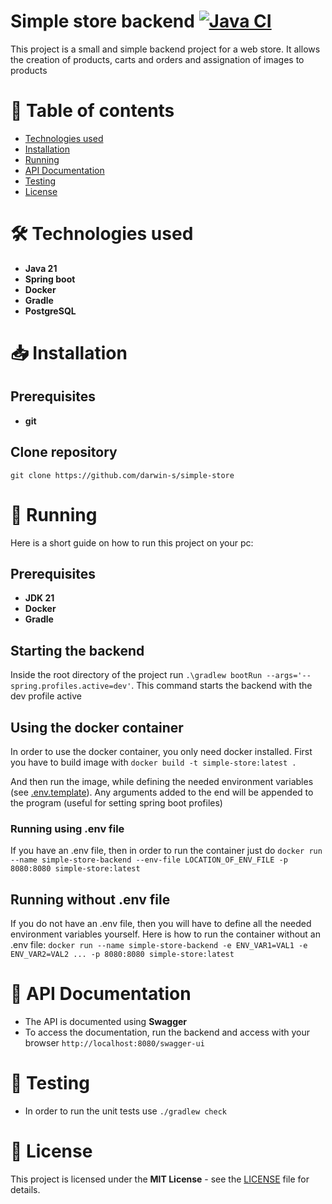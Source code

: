# Simple store backend [![Java CI](https://github.com/darwin-s/simple-store/actions/workflows/gradle.yml/badge.svg)](https://github.com/darwin-s/simple-store/actions/workflows/gradle.yml)
This  project is a small and simple backend project for a web store. It allows 
the creation of products, carts and orders and assignation of images to
products

# 📜 Table of contents
- [Technologies used](#-technologies-used)
- [Installation](#-installation)
- [Running](#-running)
- [API Documentation](#-api-documentation)
- [Testing](#-testing)
- [License](#-license)

# 🛠️ Technologies used
- **Java 21**
- **Spring boot**
- **Docker**
- **Gradle**
- **PostgreSQL**

# 📥 Installation
## Prerequisites
- **git**
## Clone repository
``
git clone https://github.com/darwin-s/simple-store
``

# 🚀 Running
Here is a short guide on how to run this project on your pc:
## Prerequisites
- **JDK 21**
- **Docker**
- **Gradle**
## Starting the backend
Inside the root directory of the project run
``.\gradlew bootRun --args='--spring.profiles.active=dev'``.
This command starts the backend with the dev profile active
## Using the docker container
In order to use the docker container, you only need docker installed.
First you have to build image with ``docker build -t simple-store:latest .``

And then run the image, while defining the needed environment variables (see [.env.template](.env.template)).
Any arguments added to the end will be appended to the program (useful for setting spring boot profiles)
### Running using .env file
If you have an .env file, then in order to run the container just do
``docker run --name simple-store-backend --env-file LOCATION_OF_ENV_FILE -p 8080:8080 simple-store:latest``
## Running without .env file
If you do not have an .env file, then you will have to define all the needed environment variables yourself.
Here is how to run the container without an .env file:
``docker run --name simple-store-backend -e ENV_VAR1=VAL1 -e ENV_VAR2=VAL2 ... -p 8080:8080 simple-store:latest``

# 📡 API Documentation
- The API is documented using **Swagger**
- To access the documentation, run the backend and access with your browser
  ``http://localhost:8080/swagger-ui``

# 🧪 Testing
- In order to run the unit tests use
  ``./gradlew check``

# 📜 License
This project is licensed under the **MIT License** - see the [LICENSE](LICENSE) file for details.
